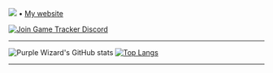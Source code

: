 <p>
  <img src="https://pageview.vercel.app/?github_user=l4km47"> • <a target="_blank" href="https://purplewizard.space">My website</a>
</p>

[![Join Game Tracker Discord](https://discordapp.com/api/guilds/572926470788218891/embed.png?style=banner2)](https://discord.gg/SBuYeHh)

---

![Purple Wizard's GitHub stats](https://github-readme-stats.vercel.app/api?username=l4km47&count_private=true&include_all_commits=true&show_icons=true&theme=tokyonight&hide_border=true)
[![Top Langs](https://github-readme-stats.vercel.app/api/top-langs/?username=l4km47&layout=compact&theme=tokyonight&hide_border=true)](https://github.com/anuraghazra/github-readme-stats)

---
